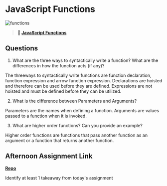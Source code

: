 # JavaScript Functions

![functions](https://bcw.blob.core.windows.net/public/img/function-anatomy.jpg)

> **📖 [JavaScript Functions](https://codeworksacademy.com/fs-student-guide/resources/wk2/02-Functions)**

## Questions

1. What are the three ways to syntactically write a function? What are the differences in how the function acts (if any)?

The threeways to syntactically write functions are function declaration, function expression and arrow function expression.  Declarations are hoisted and therefore can be used before they are defined.  Expressions are not hoisted and must be defined before they can be utilized.

2. What is the difference between Parameters and Arguments?

Parameters are the names when defining a function. Arguments are values passed to a function when it is invoked.

3. What are higher order functions? Can you provide an example?

Higher order functions are functions that pass another function as an argument or a function that returns another function.

## Afternoon Assignment Link

**[Repo](https://github.com/ScottTLyman/warehouse)**

Identify at least 1 takeaway from today's assignment
